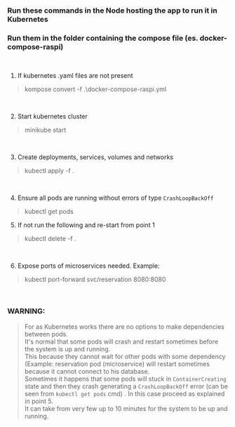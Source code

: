 ### Run these commands in the Node hosting the app to run it in Kubernetes
### Run them in the folder containing the compose file (es. docker-compose-raspi)

<br>

1. If kubernetes .yaml files are not present

>kompose convert -f .\docker-compose-raspi.yml

<br>

2. Start kubernetes cluster
>minikube start

<br>

3. Create deployments, services, volumes and networks
>kubectl apply -f .

<br>

4. Ensure all pods are running without errors of type ``CrashLoopBackOff``
>kubectl get pods
    
5. If not run the following and re-start from point 1
>kubectl delete -f .

<br>

6. Expose ports of microservices needed. Example:
>kubectl port-forward svc/reservation 8080:8080

<br>

### WARNING:
> For as Kubernetes works there are no options to make dependencies between pods.
<br> It's normal that some pods will crash and restart sometimes before the system is up and running.
<br> This because they cannot wait for other pods with some dependency
<br> (Example: reservation pod (microservice) will restart sometimes because it cannot connect to his database.
<br> Sometimes it happens that some pods will stuck in ``ContainerCreating`` state and then they crash generating a
``CrashLoopBackOff`` error (can be seen from ``kubectl get pods`` cmd) . In this case proceed as explained in point 5.
<br> It can take from very few up to 10 minutes for the system to be up and running.